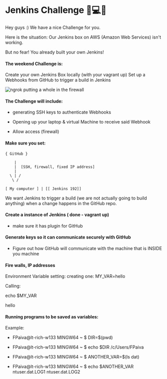 # Jenkins Challenge 🔧💻🎰

Hey guys :) We have a nice Challenge for you.

Here is the situation: Our Jenkins box on AWS (Amazon Web Services) isn't working.

But no fear! You already built your own Jenkins!

#### The weekend Challenge is:

Create your own Jenkins Box locally (with your vagrant up)
Set up a Webhooks from GitHub to trigger a build in Jenkins


![ngrok putting a whole in the firewall](https://res.cloudinary.com/canonical/image/fetch/q_auto,f_auto,w_860/https://dashboard.snapcraft.io/site_media/appmedia/2018/08/overview_JqV9JC2.png)

#### The Challenge will include:

   - generating SSH keys to authenticate Webhooks

   - Opening up your laptop & virtual Machine to receive said Webhook

   - Allow access (firewall)

#### Make sure you set:
```
{ GitHub }

    |
    |  [SSH, firewall, fixed IP address]
    |
  \ | /
   \ /

[ My computer ] | [[ Jenkins 192]]

```
We want Jenkins to trigger a build (we are not actually going to build anything) when a change happens in the GitHub repo.

#### Create a instance of Jenkins ( done - vagrant up)
  - make sure it has plugin for GitHub

#### Generate keys so it can communicate securely with GitHub
  - Figure out how GitHub will communicate with the machine that is INSIDE you machine

#### Fire walls, IP addresses

Environment Variable
setting: creating one: MY_VAR=hello

Calling:

echo $MY_VAR

hello

#### Running programs to be saved as variables:
Example:

 - FPaiva@lt-rich-w133 MINGW64 ~ $ DIR=$(pwd)

 - FPaiva@lt-rich-w133 MINGW64 ~ $ echo $DIR /c/Users/FPaiva

 - FPaiva@lt-rich-w133 MINGW64 ~ $ ANOTHER_VAR=$(ls dat)

 - FPaiva@lt-rich-w133 MINGW64 ~ $ echo $ANOTHER_VAR ntuser.dat.LOG1 ntuser.dat.LOG2
